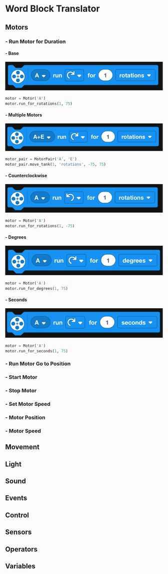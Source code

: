 # Word Block Translator

## Motors
### - Run Motor for Duration
#### - Base
![RMfD.b.png](./images/RMfD.b.png)
```python
motor = Motor('A')
motor.run_for_rotations(1, 75)
```
#### - Multiple Motors
![RMfD.m.png](./images/RMfD.m.png)
```python
motor_pair = MotorPair('A', 'E')
motor_pair.move_tank(1, 'rotations', -75, 75)
```
#### - Counterclockwise
![RMfD.c.png](./images/RMfD.c.png)
```python
motor = Motor('A')
motor.run_for_rotations(1, -75)
```
#### - Degrees
![RMfD.d.png](./images/RMfD.d.png)
```python
motor = Motor('A')
motor.run_for_degrees(1, 75)
```
#### - Seconds
![RMfD.s.png](./images/RMfD.s.png)
```python
motor = Motor('A')
motor.run_for_seconds(1, 75)
```
### - Run Motor Go to Position
### - Start Motor
### - Stop Motor
### - Set Motor Speed
### - Motor Position
### - Motor Speed
## Movement
## Light
## Sound
## Events
## Control
## Sensors
## Operators
## Variables
